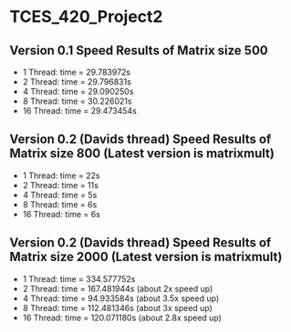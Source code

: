 # TCES_420_Project2

## Version 0.1 Speed Results of Matrix size 500
* 1 Thread: time = 29.783972s
* 2 Thread: time = 29.796831s
* 4 Thread: time = 29.090250s
* 8 Thread: time = 30.226021s
* 16 Thread: time = 29.473454s

## Version 0.2 (Davids thread) Speed Results of Matrix size 800 (Latest version is matrixmult)
* 1 Thread: time = 22s
* 2 Thread: time = 11s
* 4 Thread: time = 5s
* 8 Thread: time = 6s
* 16 Thread: time = 6s

## Version 0.2 (Davids thread) Speed Results of Matrix size 2000 (Latest version is matrixmult)
* 1 Thread: time = 334.577752s
* 2 Thread: time = 167.481944s (about 2x speed up)
* 4 Thread: time = 94.933584s  (about 3.5x speed up)
* 8 Thread: time = 112.481346s (about 3x speed up)
* 16 Thread: time = 120.071180s (about 2.8x speed up)
